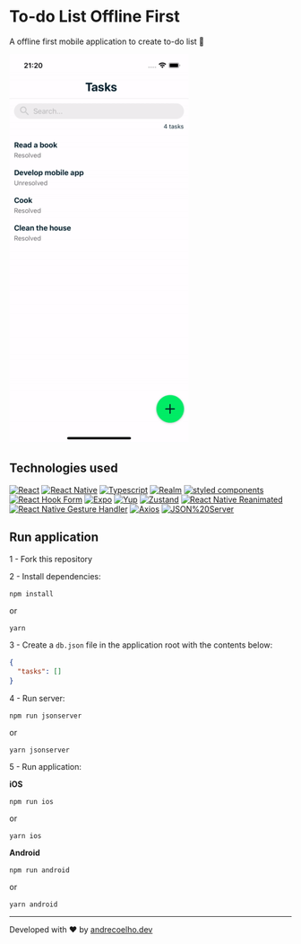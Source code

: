 # To-do List Offline First

A offline first mobile application to create to-do list 📱

<img src="assets/demo.gif" alt="Demo" />

## Technologies used

[![React](https://img.shields.io/badge/React-61DAFB?style=for-the-badge&logo=react&logoColor=000&link=https://reactjs.org/)](https://reactjs.org/) [![React Native](https://img.shields.io/badge/React%20Native-61DAFB?style=for-the-badge&logo=react&logoColor=000&link=https://reactnative.dev/)](https://reactnative.dev/) [![Typescript](https://img.shields.io/badge/Typescript-3178C6?style=for-the-badge&logo=typescript&logoColor=fff&link=https://www.typescriptlang.org/)](https://www.typescriptlang.org/) [![Realm](https://img.shields.io/badge/Realm-47A248?style=for-the-badge&logo=mongodb&logoColor=fff&link=https://www.mongodb.com/docs/realm/sdk/react-native/)](https://www.mongodb.com/docs/realm/sdk/react-native/) [![styled components](https://img.shields.io/badge/styled%20components-DB7093?style=for-the-badge&logo=styled-components&logoColor=fff&link=https://www.mongodb.com/docs/realm/sdk/react-native/)](https://www.mongodb.com/docs/realm/sdk/react-native/) [![React Hook Form](https://img.shields.io/badge/React%20Hook%20Form-ec5990?style=for-the-badge&link=https://react-hook-form.com/)](https://react-hook-form.com/) [![Expo](https://img.shields.io/badge/Expo-000020?style=for-the-badge&logo=expo&link=https://docs.expo.dev/)](https://docs.expo.dev/) [![Yup](https://img.shields.io/badge/Yup-f00?style=for-the-badge&link=https://github.com/jquense/yup)](https://github.com/jquense/yup) [![Zustand](https://img.shields.io/badge/Zustand-333?style=for-the-badge&link=https://github.com/pmndrs/zustand)](https://github.com/pmndrs/zustand) [![React Native Reanimated](https://img.shields.io/badge/React%20Native%20Reanimated-001a71?style=for-the-badge&link=https://docs.swmansion.com/react-native-reanimated/)](https://docs.swmansion.com/react-native-reanimated/) [![React Native Gesture Handler](https://img.shields.io/badge/React%20Native%20Gesture%20Handler-001a71?style=for-the-badge&link=https://docs.swmansion.com/react-native-gesture-handler/docs/)](https://docs.swmansion.com/react-native-gesture-handler/docs/) [![Axios](https://img.shields.io/badge/Axios-671ddf?style=for-the-badge&link=https://axios-http.com/ptbr/docs/intro)](https://axios-http.com/ptbr/docs/intro) [![JSON%20Server](https://img.shields.io/badge/JSON%20Server-00AF9C?style=for-the-badge&link=https://github.com/typicode/json-server)](https://github.com/typicode/json-server)

## Run application

1 - Fork this repository

2 - Install dependencies:

```shell
npm install
```

or

```shell
yarn
```

3 - Create a `db.json` file in the application root with the contents below:

```json
{
  "tasks": []
}
```

4 - Run server:

```shell
npm run jsonserver
```

or

```shell
yarn jsonserver
```

5 - Run application:

**iOS**

```shell
npm run ios
```

or

```shell
yarn ios
```

**Android**

```shell
npm run android
```

or

```shell
yarn android
```

---

Developed with ❤️ by [andrecoelho.dev](https://andrecoelho.dev)
